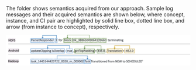 
The folder shows semantics acquired from our approach.
Sample log messages and their acquired semantics are shown below, where concept, instance, and CI pair are highlighted by solid line box, dotted line box, and arrow (from instance to concept), respectively.

![sample_output](../image/sample_output.png)
